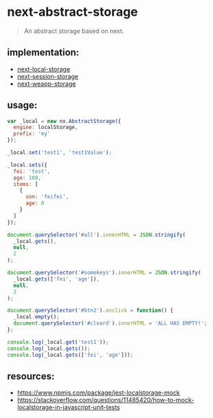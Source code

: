 # next-abstract-storage

> An abstract storage based on next.

## implementation:

- [next-local-storage](https://github.com/afeiship/next-local-storage)
- [next-session-storage](https://github.com/afeiship/next-session-storage)
- [next-weapp-storage](https://github.com/afeiship/next-weapp-storage)

## usage:

```js
var _local = new nx.AbstractStorage({
  engine: localStorage,
  prefix: 'my'
});

_local.set('test1', 'test1Value');

_local.sets({
  fei: 'test',
  age: 108,
  items: [
    {
      son: 'feifei',
      age: 0
    }
  ]
});

document.querySelector('#all').innerHTML = JSON.stringify(
  _local.gets(),
  null,
  2
);

document.querySelector('#somekeys').innerHTML = JSON.stringify(
  _local.gets(['fei', 'age']),
  null,
  2
);

document.querySelector('#btn2').onclick = function() {
  _local.empty();
  document.querySelector('#cleard').innerHTML = 'ALL HAS EMPTY!';
};

console.log(_local.get('test1'));
console.log(_local.gets());
console.log(_local.gets(['fei', 'age']));
```

## resources:

- https://www.npmjs.com/package/jest-localstorage-mock
- https://stackoverflow.com/questions/11485420/how-to-mock-localstorage-in-javascript-unit-tests
